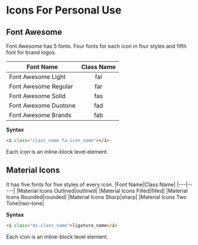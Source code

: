 # Icons For Personal Use
## Font Awesome
Font Awesome has 5 fonts. Four fonts for each icon in four styles and fifth font for brand logos.

|Font Name|Class Name|
|---------|:--------:|
|Font Awesome Light| fal|
|Font Awesome Regular|far|
|Font Awesome Solid|fas|
|Font Awesome Duotone|fad|
|Font Awesome Brands|fab|

__Syntax__
```html
<i class="class_name fa-icon_name"></i>
```
Each icon is an inline-block level element.

## Material Icons
It has five fonts for five styles of every icon.
|Font Name|Class Name|
|---|-----|
|Material Icons Outlined|outlined|
|Material Icons Filled|filled|
|Material Icons Rounded|rounded|
|Material Icons Sharp|sharp|
|Material Icons Two Tone|two-tone|

__Syntax__
```html
<i class="mi-class_name">ligature_name</i>
```
Each icon is an inline-block level element.
